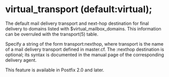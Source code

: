 # virtual_transport (default:virtual); 


The default mail delivery transport and next-hop destination for
final delivery to domains listed with $virtual_mailbox_domains.
This information can be overruled with the transport(5) table.



Specify a string of the form transport:nexthop, where transport
is the name of a mail delivery transport defined in master.cf.
The :nexthop destination is optional; its syntax is documented
in the manual page of the corresponding delivery agent.



This feature is available in Postfix 2.0 and later.



